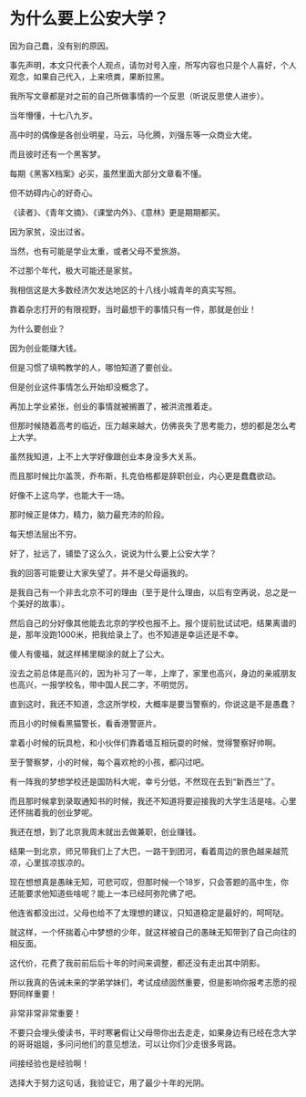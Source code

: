 # 为什么要上公安大学？

因为自己蠢，没有别的原因。

事先声明，本文只代表个人观点，请勿对号入座，所写内容也只是个人喜好，个人观念，如果自己代入，上来喷粪，果断拉黑。

我所写文章都是对之前的自己所做事情的一个反思（听说反思使人进步）。

当年懵懂，十七八九岁。

高中时的偶像是各创业明星，马云，马化腾，刘强东等一众商业大佬。

而且彼时还有一个黑客梦。

每期《黑客X档案》必买，虽然里面大部分文章看不懂。

但不妨碍内心的好奇心。

《读者》、《青年文摘》、《课堂内外》、《意林》更是期期都买。

因为家贫，没出过省。

当然，也有可能是学业太重，或者父母不爱旅游。

不过那个年代，极大可能还是家贫。

我相信这是大多数经济欠发达地区的十八线小城青年的真实写照。

靠着杂志打开的有限视野，当时最想干的事情只有一件，那就是创业！

为什么要创业？

因为创业能赚大钱。

但是习惯了填鸭教学的人，哪怕知道了要创业。

但是创业这件事情怎么开始却没概念了。

再加上学业紧张，创业的事情就被搁置了，被洪流推着走。

但那时候随着高考的临近，压力越来越大，仿佛丧失了思考能力，想的都是怎么考上大学。

虽然我知道，上不上大学好像跟创业本身没多大关系。

而且那时候比尔盖茨，乔布斯，扎克伯格都是辞职创业，内心更是蠢蠢欲动。

好像不上这鸟学，也能大干一场。

那时候正是体力，精力，脑力最充沛的阶段。

每天想法层出不穷。

好了，扯远了，铺垫了这么久，说说为什么要上公安大学？

我的回答可能要让大家失望了。并不是父母逼我的。

是我自己有一个非去北京不可的理由（至于是什么理由，以后有空再说，总之是一个美好的故事）。

然后自己的分好像其他能去北京的学校也报不上。报个提前批试试吧，结果离谱的是，那年没跑1000米，把我给录上了。也不知道是幸运还是不幸。

傻人有傻福，就这样稀里糊涂的就上了公大。

没去之前总体是高兴的，因为补习了一年，上岸了，家里也高兴，身边的亲戚朋友也高兴，一报学校名，带中国人民二字，不明觉厉。

直到这时，我还不知道，念这所学校，大概率是要当警察的，你说这是不是愚蠢？

而且小的时候看黑猫警长，看香港警匪片。

拿着小时候的玩具枪，和小伙伴们靠着墙互相玩耍的时候，觉得警察好帅啊。

至于警察梦，小的时候，每个喜欢枪的小孩，都闪过吧。

有一阵我的梦想学校还是国防科大呢，幸亏分低，不然现在去到“新西兰”了。

而且那时候拿到录取通知书的时候，我还不知道将要迎接我的大学生活是啥。心里还怀揣着我的创业梦呢。

我还在想，到了北京我周末就出去做兼职，创业赚钱。

结果一到北京，师兄带我们上了大巴，一路干到团河，看着周边的景色越来越荒凉，心里拔凉拔凉的。

现在想想真是愚昧无知，可悲可叹，但那时候一个18岁，只会答题的高中生，你还能要求他知道些啥呢？能上一本已经阿弥陀佛了吧。

他连省都没出过，父母也给不了太理想的建议，只知道稳定是最好的，呵呵哒。

就这样，一个怀揣着心中梦想的少年，就这样被自己的愚昧无知带到了自己向往的相反面。

这代价，花费了我前前后后十年的时间来调整，都还没有走出其中阴影。

所以我真的告诫未来的学弟学妹们，考试成绩固然重要，但是影响你报考志愿的视野同样重要！

非常非常非常重要！

不要只会埋头傻读书，平时寒暑假让父母带你出去走走，如果身边有已经在念大学的哥哥姐姐，多问问他们的意见想法，可以让你们少走很多弯路。

间接经验也是经验啊！

选择大于努力这句话，我验证它，用了最少十年的光阴。


